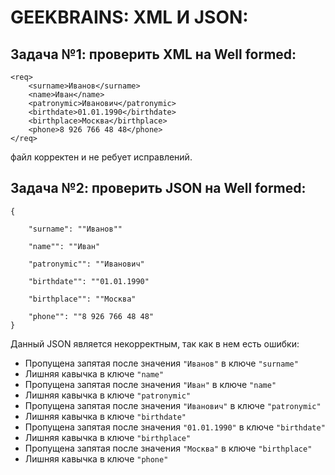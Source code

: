 # GEEKBRAINS: XML И JSON:
## Задача №1: проверить XML на Well formed:
```
<req>
    <surname>Иванов</surname>
    <name>Иван</name>
    <patronymic>Иванович</patronymic>
    <birthdate>01.01.1990</birthdate>
    <birthplace>Москва</birthplace>
    <phone>8 926 766 48 48</phone>
</req>
```
файл корректен и не ребует исправлений.

## Задача №2: проверить JSON на Well formed:
```
{

    "surname": ""Иванов""

    "name"": ""Иван"

    "patronymic"": ""Иванович"

    "birthdate"": ""01.01.1990"

    "birthplace"": ""Москва"

    "phone"": ""8 926 766 48 48"
}
```
Данный JSON является некорректным, так как в нем есть ошибки:

- Пропущена запятая после значения `"Иванов"` в ключе `"surname"`
- Лишняя кавычка в ключе `"name"`
- Пропущена запятая после значения `"Иван"` в ключе `"name"`
- Лишняя кавычка в ключе `"patronymic"`
- Пропущена запятая после значения `"Иванович"` в ключе `"patronymic"`
- Лишняя кавычка в ключе `"birthdate"`
- Пропущена запятая после значения `"01.01.1990"` в ключе `"birthdate"`
- Лишняя кавычка в ключе `"birthplace"`
- Пропущена запятая после значения `"Москва"` в ключе `"birthplace"`
- Лишняя кавычка в ключе `"phone"`

